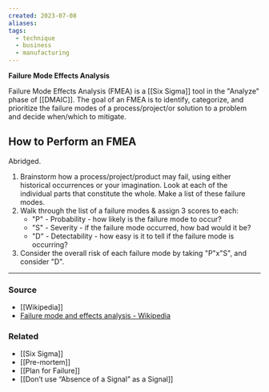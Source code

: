 ```yaml
---
created: 2023-07-08
aliases: 
tags:
  - technique
  - business
  - manufacturing
---
```

**Failure Mode Effects Analysis**

Failure Mode Effects Analysis (FMEA) is a [[Six Sigma]] tool in the "Analyze" phase of [[DMAIC]]. The goal of an FMEA is to identify, categorize, and prioritize the failure modes of a process/project/or solution to a problem and decide when/which to mitigate. 

## How to Perform an FMEA

Abridged.

1. Brainstorm how a process/project/product may fail, using either historical occurrences or your imagination. Look at each of the individual parts that constitute the whole. Make a list of these failure modes.
2. Walk through the list of a failure modes & assign 3 scores to each:
    - "P" - Probability - how likely is the failure mode to occur?
    - "S" - Severity - if the failure mode occurred, how bad would it be?
    - "D" - Detectability - how easy is it to tell if the failure mode is occurring?
3. Consider the overall risk of each failure mode by taking "P"x"S", and consider "D". 

****
### Source
- [[Wikipedia]] 
- [Failure mode and effects analysis - Wikipedia](https://en.wikipedia.org/wiki/Failure_mode_and_effects_analysis)

### Related
- [[Six Sigma]] 
- [[Pre-mortem]] 
- [[Plan for Failure]] 
- [[Don’t use “Absence of a Signal” as a Signal]]